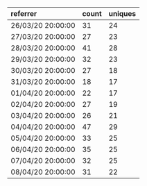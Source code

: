 | referrer          | count | uniques |
| :---------------- | :---- | :------ |
| 26/03/20 20:00:00 | 31    | 24      |
| 27/03/20 20:00:00 | 27    | 23      |
| 28/03/20 20:00:00 | 41    | 28      |
| 29/03/20 20:00:00 | 32    | 23      |
| 30/03/20 20:00:00 | 27    | 18      |
| 31/03/20 20:00:00 | 18    | 17      |
| 01/04/20 20:00:00 | 22    | 17      |
| 02/04/20 20:00:00 | 27    | 19      |
| 03/04/20 20:00:00 | 26    | 21      |
| 04/04/20 20:00:00 | 47    | 29      |
| 05/04/20 20:00:00 | 33    | 25      |
| 06/04/20 20:00:00 | 35    | 25      |
| 07/04/20 20:00:00 | 32    | 25      |
| 08/04/20 20:00:00 | 31    | 22      |